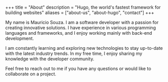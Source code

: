 +++
title = "About"
description = "Hugo, the world's fastest framework for building websites"
aliases = ["about-us", "about-hugo", "contact"]
+++

My name is Mauricio Souza. I am a software developer with a passion for creating innovative solutions. I have experience in various programming languages and frameworks, and I enjoy working mainly with back-end development.

I am constantly learning and exploring new technologies to stay up-to-date with the latest industry trends. In my free time, I enjoy sharing my knowledge with the developer community.

Feel free to reach out to me if you have any questions or would like to collaborate on a project.

<!-- Written in Go, Hugo is an open source static site generator available under the [Apache Licence 2.0.](https://github.com/gohugoio/hugo/blob/master/LICENSE) Hugo supports TOML, YAML and JSON data file types, Markdown and HTML content files and uses shortcodes to add rich content. Other notable features are taxonomies, multilingual mode, image processing, custom output formats, HTML/CSS/JS minification and support for Sass SCSS workflows.

Hugo makes use of a variety of open source projects including:

- <https://github.com/yuin/goldmark>
- <https://github.com/alecthomas/chroma>
- <https://github.com/muesli/smartcrop>
- <https://github.com/spf13/cobra>
- <https://github.com/spf13/viper>

Hugo is ideal for blogs, corporate websites, creative portfolios, online magazines, single page applications or even a website with thousands of pages.

Hugo is for people who want to hand code their own website without worrying about setting up complicated runtimes, dependencies and databases.

Websites built with Hugo are extremely fast, secure and can be deployed anywhere including, AWS, GitHub Pages, Heroku, Netlify and any other hosting provider.

Learn more and contribute on [GitHub](https://github.com/gohugoio). -->
